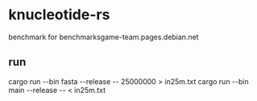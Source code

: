 # knucleotide-rs
benchmark for benchmarksgame-team.pages.debian.net

## run
cargo run --bin fasta --release -- 25000000 > in25m.txt
cargo run --bin main --release -- < in25m.txt
